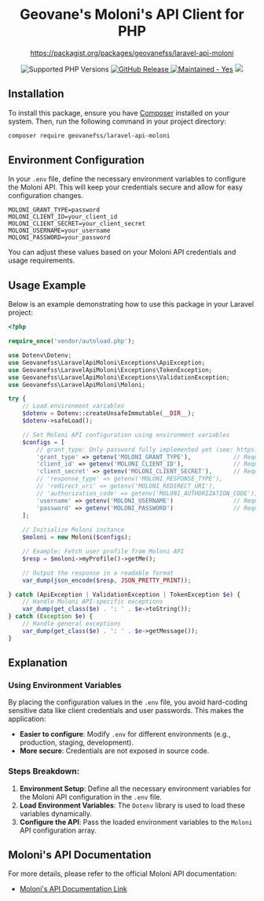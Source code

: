 <h1 align="center">Geovane's Moloni's API Client for PHP</h1>

<div align="center">
  <p><a href="https://packagist.org/packages/geovanefss/laravel-api-moloni">https://packagist.org/packages/geovanefss/laravel-api-moloni</a></p>
  <img src="https://img.shields.io/badge/php-7.4-brightgreen.svg?logo=php&longCache=true" alt="Supported PHP Versions" />
    <a href="https://github.com/GeovaneF55/laravel-api-moloni/releases">
        <img alt="GitHub Release" src="https://img.shields.io/github/v/release/GeovaneF55/laravel-api-moloni?include_prereleases">
    </a>
  <a href="https://github.com/markshust/docker-magento/graphs/commit-activity" target="_blank"><img src="https://img.shields.io/badge/maintained%3F-yes-brightgreen.svg" alt="Maintained - Yes" /></a>
  <a href="https://opensource.org/licenses/MIT" target="_blank"><img src="https://img.shields.io/badge/license-MIT-blue.svg" /></a>
</div>

## Installation

To install this package, ensure you have [Composer](https://getcomposer.org/) installed on your system. Then, run the following command in your project directory:

```bash
composer require geovanefss/laravel-api-moloni
```

## Environment Configuration

In your `.env` file, define the necessary environment variables to configure the Moloni API. This will keep your credentials secure and allow for easy configuration changes.

```dotenv
MOLONI_GRANT_TYPE=password
MOLONI_CLIENT_ID=your_client_id
MOLONI_CLIENT_SECRET=your_client_secret
MOLONI_USERNAME=your_username
MOLONI_PASSWORD=your_password
```

You can adjust these values based on your Moloni API credentials and usage requirements.

## Usage Example

Below is an example demonstrating how to use this package in your Laravel project:

```php
<?php

require_once('vendor/autoload.php');

use Dotenv\Dotenv;
use Geovanefss\LaravelApiMoloni\Exceptions\ApiException;
use Geovanefss\LaravelApiMoloni\Exceptions\TokenException;
use Geovanefss\LaravelApiMoloni\Exceptions\ValidationException;
use Geovanefss\LaravelApiMoloni\Moloni;

try {
    // Load environment variables
    $dotenv = Dotenv::createUnsafeImmutable(__DIR__);
    $dotenv->safeLoad();

    // Set Moloni API configuration using environment variables
    $configs = [
        // grant_type: Only password fully implemented yet (see: https://www.moloni.pt/dev/autenticacao/)
        'grant_type' => getenv('MOLONI_GRANT_TYPE'),            // Required
        'client_id' => getenv('MOLONI_CLIENT_ID'),              // Required
        'client_secret' => getenv('MOLONI_CLIENT_SECRET'),      // Required
        // 'response_type' => getenv('MOLONI_RESPONSE_TYPE'),
        // 'redirect_uri' => getenv('MOLONI_REDIRECT_URI'),
        // 'authorization_code' => getenv('MOLONI_AUTHORIZATION_CODE'),
        'username' => getenv('MOLONI_USERNAME')                 // Required
        'password' => getenv('MOLONI_PASSWORD')                 // Required
    ];
    
    // Initialize Moloni instance
    $moloni = new Moloni($configs);

    // Example: Fetch user profile from Moloni API
    $resp = $moloni->myProfile()->getMe();

    // Output the response in a readable format
    var_dump(json_encode($resp, JSON_PRETTY_PRINT));

} catch (ApiException | ValidationException | TokenException $e) {
    // Handle Moloni API-specific exceptions
    var_dump(get_class($e) . ': ' . $e->toString());
} catch (Exception $e) {
    // Handle general exceptions
    var_dump(get_class($e) . ': ' . $e->getMessage());
}
```

## Explanation

### Using Environment Variables
By placing the configuration values in the `.env` file, you avoid hard-coding sensitive data like client credentials and user passwords. This makes the application:
- **Easier to configure**: Modify `.env` for different environments (e.g., production, staging, development).
- **More secure**: Credentials are not exposed in source code.

### Steps Breakdown:
1. **Environment Setup**: Define all the necessary environment variables for the Moloni API configuration in the `.env` file.
2. **Load Environment Variables**: The `Dotenv` library is used to load these variables dynamically.
3. **Configure the API**: Pass the loaded environment variables to the `Moloni` API configuration array.

## Moloni's API Documentation

For more details, please refer to the official Moloni API documentation:

- [Moloni's API Documentation Link](https://www.moloni.pt/dev/)
